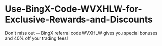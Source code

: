 # Use-BingX-Code-WVXHLW-for-Exclusive-Rewards-and-Discounts
Don't miss out — BingX referral code WVXHLW gives you special bonuses and 40% off your trading fees!
